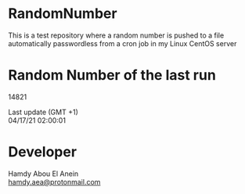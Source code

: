 # RandomNumber    
This is a test repository where a random number is pushed to a file automatically passwordless from a cron job in my Linux CentOS server    
# Random Number of the last run   
14821
      
Last update (GMT +1)    
04/17/21 02:00:01
# Developer    
Hamdy Abou El Anein   
hamdy.aea@protonmail.com
